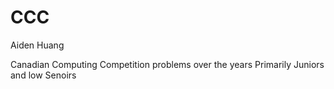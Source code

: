 # CCC
Aiden Huang

Canadian Computing Competition problems over the years
Primarily Juniors and low Senoirs
